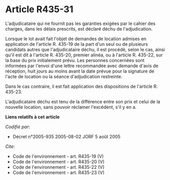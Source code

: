 # Article R435-31

L'adjudicataire qui ne fournit pas les garanties exigées par le cahier des charges, dans les délais prescrits, est déclaré
déchu de l'adjudication. 

Lorsque le lot avait fait l'objet de demandes de location admises en application de l'article R. 435-19 de la part d'un seul
ou de plusieurs candidats autres que l'adjudicataire déchu, il est procédé, selon le cas, ainsi qu'il est dit à l'article R.
435-20, premier alinéa, ou à l'article R. 435-22, sur la base du prix initialement prévu. Les personnes concernées sont
informées par l'envoi d'une lettre recommandée avec demande d'avis de réception, huit jours au moins avant la date prévue
pour la signature de l'acte de location ou la séance d'adjudication restreinte. 

Dans le cas contraire, il est fait application des dispositions de l'article R. 435-23. 

L'adjudicataire déchu est tenu de la différence entre son prix et celui de la nouvelle location, sans pouvoir réclamer
l'excédent, s'il y en a.

**Liens relatifs à cet article**

_Codifié par_:

  - Décret n°2005-935 2005-08-02 JORF 5 août 2005

_Cite_:

  - Code de l'environnement - art. R435-19 (V)
  - Code de l'environnement - art. R435-20 (V)
  - Code de l'environnement - art. R435-22 (V)
  - Code de l'environnement - art. R435-23 (V)
